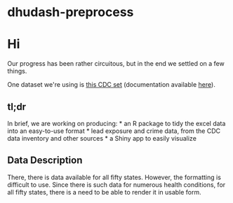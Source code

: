 # dhudash-preprocess

# Hi

Our progress has been rather circuitous, but in the end we settled on a few things. 

One dataset we're using is [this CDC set](ftp://ftp.cdc.gov/pub/Health_Statistics/NCHS/Datasets/DATA2010/State_data_tables/) (documentation available [here](http://wonder.cdc.gov/DATA2010/FTPSELEC.HTM)). 

## tl;dr

In brief, we are working on producing: 
    * an R package to tidy the excel data into an easy-to-use format
    * lead exposure and crime data, from the CDC data inventory and other sources
    * a Shiny app to easily visualize 


## Data Description

There, there is data available for all fifty states. However, the formatting is 
difficult to use. Since there is such data for numerous health conditions, for 
all fifty states, there is a need to be able to render it in usable form.










